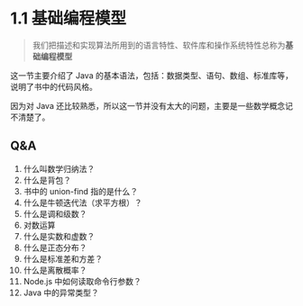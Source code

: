# 1.1 基础编程模型

> 我们把描述和实现算法所用到的语言特性、软件库和操作系统特性总称为**基础编程模型**

这一节主要介绍了 Java 的基本语法，包括：数据类型、语句、数组、标准库等，说明了书中的代码风格。

因为对 Java 还比较熟悉，所以这一节并没有太大的问题，主要是一些数学概念记不清楚了。

## Q&A

1. 什么叫数学归纳法？
2. 什么是背包？
3. 书中的 union-find 指的是什么？
4. 什么是牛顿迭代法（求平方根）？
5. 什么是调和级数？
6. 对数运算
7. 什么是实数和虚数？
8. 什么是正态分布？
9. 什么是标准差和方差？
10. 什么是离散概率？
11. Node.js 中如何读取命令行参数？
12. Java 中的异常类型？